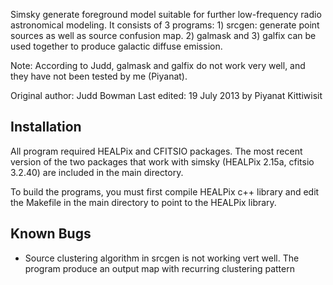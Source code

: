 Simsky generate foreground model suitable for further low-frequency radio
astronomical modeling. It consists of 3 programs: 1) srcgen: generate point
sources as well as source confusion map. 2) galmask and 3) galfix can be used
together to produce galactic diffuse emission.

Note: According to Judd, galmask and galfix do not work very well, and they
have not been tested by me (Piyanat).

Original author: Judd Bowman
Last edited: 19 July 2013 by Piyanat Kittiwisit

Installation
------------
All program required HEALPix and CFITSIO packages. The most recent version of
the two packages that work with simsky (HEALPix 2.15a, cfitsio 3.2.40) are
included in the main directory.

To build the programs, you must first compile HEALPix c++ library and edit
the Makefile in the main directory to point to the HEALPix library.

Known Bugs
----------
- Source clustering algorithm in srcgen is not working vert well. The program
produce an output map with recurring clustering pattern